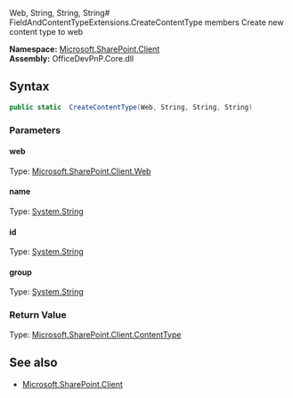 Web, String, String, String# FieldAndContentTypeExtensions.CreateContentType members
Create new content type to web  

**Namespace:** [Microsoft.SharePoint.Client](Microsoft.SharePoint.Client.md)  
**Assembly:** OfficeDevPnP.Core.dll  
## Syntax
```C#
public static  CreateContentType(Web, String, String, String)
```
### Parameters
#### web
Type: [Microsoft.SharePoint.Client.Web](Microsoft.SharePoint.Client.Web.md) 
#### 
#### name
Type: [System.String](System.String.md) 
#### 
#### id
Type: [System.String](System.String.md) 
#### 
#### group
Type: [System.String](System.String.md) 
#### 
### Return Value
Type: [Microsoft.SharePoint.Client.ContentType](Microsoft.SharePoint.Client.ContentType.md)
## See also
- [Microsoft.SharePoint.Client](Microsoft.SharePoint.Client.md)

